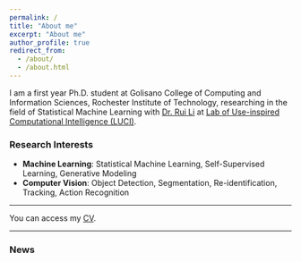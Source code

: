 ```yaml
---
permalink: /
title: "About me"
excerpt: "About me"
author_profile: true
redirect_from: 
  - /about/
  - /about.html
---
```



I am a first year Ph.D. student at Golisano College of Computing and Information Sciences, Rochester Institute of Technology, researching in the field of Statistical Machine Learning with [Dr. Rui Li](https://ruililuci.com//) at [Lab of Use-inspired Computational Intelligence (LUCI)](https://ruililuci.com//). 

### Research Interests
* **Machine Learning**: Statistical Machine Learning, Self-Supervised Learning, Generative Modeling
* **Computer Vision**: Object Detection, Segmentation, Re-identification, Tracking, Action Recognition

---
You can access my [CV](https://jeevan11vision.github.io/files/CV.pdf).

---

### News

